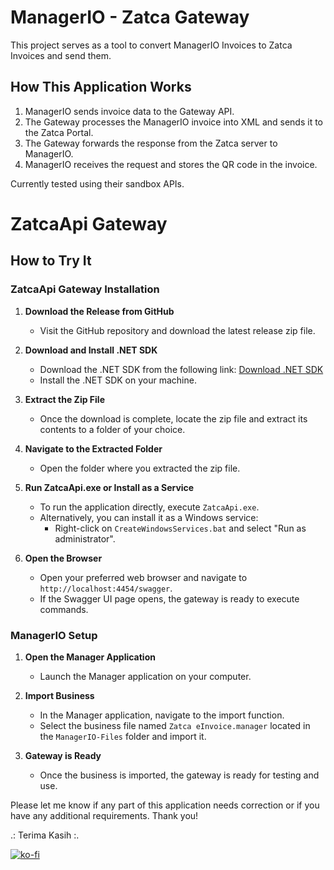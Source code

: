 # ManagerIO - Zatca Gateway

This project serves as a tool to convert ManagerIO Invoices to Zatca Invoices and send them.

## How This Application Works
1. ManagerIO sends invoice data to the Gateway API.
2. The Gateway processes the ManagerIO invoice into XML and sends it to the Zatca Portal.
3. The Gateway forwards the response from the Zatca server to ManagerIO.
4. ManagerIO receives the request and stores the QR code in the invoice.

Currently tested using their sandbox APIs.

# ZatcaApi Gateway

## How to Try It

### ZatcaApi Gateway Installation

1. **Download the Release from GitHub**
   - Visit the GitHub repository and download the latest release zip file.
   
2. **Download and Install .NET SDK**
   - Download the .NET SDK from the following link: [Download .NET SDK](https://download.visualstudio.microsoft.com/download/pr/2e3d0e1d-ad81-4ca7-b186-49f2313547e7/ee8546e4148b87c6e14878b5055406e9/dotnet-sdk-8.0.301-win-x64.exe)
   - Install the .NET SDK on your machine.

3. **Extract the Zip File**
   - Once the download is complete, locate the zip file and extract its contents to a folder of your choice.

4. **Navigate to the Extracted Folder**
   - Open the folder where you extracted the zip file.

5. **Run ZatcaApi.exe or Install as a Service**
   - To run the application directly, execute `ZatcaApi.exe`.
   - Alternatively, you can install it as a Windows service:
     - Right-click on `CreateWindowsServices.bat` and select "Run as administrator".

6. **Open the Browser**
   - Open your preferred web browser and navigate to `http://localhost:4454/swagger`.
   - If the Swagger UI page opens, the gateway is ready to execute commands.

### ManagerIO Setup

1. **Open the Manager Application**
   - Launch the Manager application on your computer.

2. **Import Business**
   - In the Manager application, navigate to the import function.
   - Select the business file named `Zatca eInvoice.manager` located in the `ManagerIO-Files` folder and import it.

3. **Gateway is Ready**
   - Once the business is imported, the gateway is ready for testing and use.

Please let me know if any part of this application needs correction or if you have any additional requirements. Thank you!


.: Terima Kasih :.

[![ko-fi](https://ko-fi.com/img/githubbutton_sm.svg)](https://ko-fi.com/Y8Y1YRH26)
